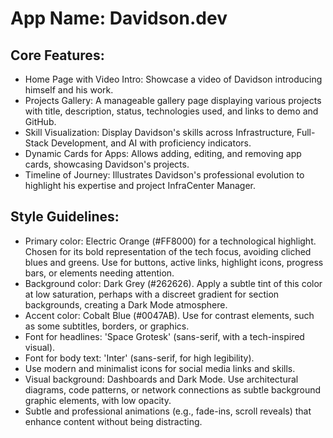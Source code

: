 # **App Name**: Davidson.dev

## Core Features:

- Home Page with Video Intro: Showcase a video of Davidson introducing himself and his work.
- Projects Gallery: A manageable gallery page displaying various projects with title, description, status, technologies used, and links to demo and GitHub.
- Skill Visualization: Display Davidson's skills across Infrastructure, Full-Stack Development, and AI with proficiency indicators.
- Dynamic Cards for Apps: Allows adding, editing, and removing app cards, showcasing Davidson's projects.
- Timeline of Journey: Illustrates Davidson's professional evolution to highlight his expertise and project InfraCenter Manager.

## Style Guidelines:

- Primary color: Electric Orange (#FF8000) for a technological highlight. Chosen for its bold representation of the tech focus, avoiding cliched blues and greens. Use for buttons, active links, highlight icons, progress bars, or elements needing attention.
- Background color: Dark Grey (#262626). Apply a subtle tint of this color at low saturation, perhaps with a discreet gradient for section backgrounds, creating a Dark Mode atmosphere.
- Accent color: Cobalt Blue (#0047AB). Use for contrast elements, such as some subtitles, borders, or graphics.
- Font for headlines: 'Space Grotesk' (sans-serif, with a tech-inspired visual).
- Font for body text: 'Inter' (sans-serif, for high legibility).
- Use modern and minimalist icons for social media links and skills.
- Visual background: Dashboards and Dark Mode. Use architectural diagrams, code patterns, or network connections as subtle background graphic elements, with low opacity.
- Subtle and professional animations (e.g., fade-ins, scroll reveals) that enhance content without being distracting.